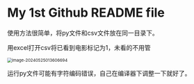 # My 1st Github README file

使用方法很简单，将py文件和csv文件放在同一目录下。

用excel打开csv将已看到电影标记为1，未看的不用管

<img src="https://reyes-typora.oss-cn-guangzhou.aliyuncs.com/image-20240525013606694.png" alt="image-20240525013606694" style="zoom: 67%;" />

运行py文件可能有字符编码错误，自己在编译器下调整一下就好了。
